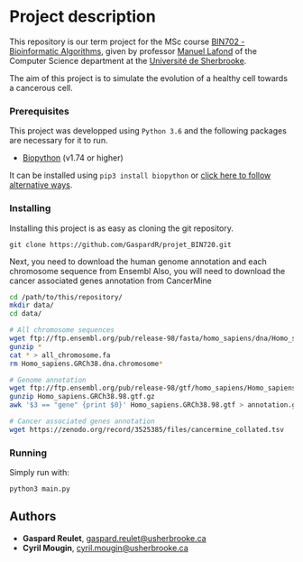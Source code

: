 # **Project description**

This repository is our term project for the MSc course [BIN702 - Bioinformatic Algorithms](https://www.usherbrooke.ca/admission/fiches-cours/BIN702/), given by professor [Manuel Lafond](http://info.usherbrooke.ca/mlafond/index.php) of the Computer Science department at the [Université de Sherbrooke](https://www.usherbrooke.ca/).

The aim of this project is to simulate the evolution of a healthy cell towards a cancerous cell.

### **Prerequisites**

This project was developped using `Python 3.6` and the following packages are
necessary for it to run.

- [Biopython](https://biopython.org/) (v1.74 or higher)

It can be installed using `pip3 install biopython` or [click here to follow alternative ways](https://biopython.org/wiki/Download).

### **Installing**

Installing this project is as easy as cloning the git repository.
```
git clone https://github.com/GaspardR/projet_BIN720.git
```

Next, you need to download the human genome annotation and each chromosome sequence from Ensembl
Also, you will need to download the cancer associated genes annotation from CancerMine
```bash
cd /path/to/this/repository/
mkdir data/
cd data/

# All chromosome sequences
wget ftp://ftp.ensembl.org/pub/release-98/fasta/homo_sapiens/dna/Homo_sapiens.GRCh38.dna.chromosome.*
gunzip *
cat * > all_chromosome.fa
rm Homo_sapiens.GRCh38.dna.chromosome*

# Genome annotation
wget ftp://ftp.ensembl.org/pub/release-98/gtf/homo_sapiens/Homo_sapiens.GRCh38.98.gtf.gz
gunzip Homo_sapiens.GRCh38.98.gtf.gz
awk '$3 == "gene" {print $0}' Homo_sapiens.GRCh38.98.gtf > annotation.gtf

# Cancer associated genes annotation
wget https://zenodo.org/record/3525385/files/cancermine_collated.tsv
```

### **Running**
Simply run with:
```
python3 main.py
```

## **Authors**
- **Gaspard Reulet**, <gaspard.reulet@usherbrooke.ca>
- **Cyril Mougin**, <cyril.mougin@usherbrooke.ca>

